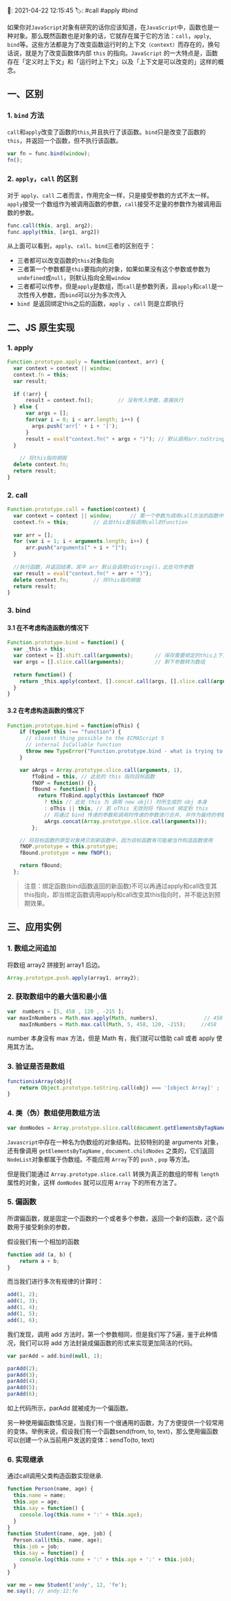 📆: 2021-04-22 12:15:45
🏷: #call #apply #bind

如果你对`JavaScript`对象有研究的话你应该知道，在`JavaScript`中，函数也是一种对象。那么既然函数也是对象的话，它就存在属于它的方法：`call`，`apply`, `bind`等。这些方法都是为了改变函数运行时的上下文`（context）`而存在的，换句话说，就是为了改变函数体内部 `this` 的指向。`JavaScript` 的一大特点是，函数存在「定义时上下文」和「运行时上下文」以及「上下文是可以改变的」这样的概念。

## 一、区别

### 1. `bind` 方法

`call`和`apply`改变了函数的`this`,并且执行了该函数。`bind`只是改变了函数的`this`，并返回一个函数，但不执行该函数。

```javascript
var fn = func.bind(window);
fn();
```

### 2. `apply`，`call` 的区别

对于 `apply`、`call` 二者而言，作用完全一样，只是接受参数的方式不太一样。`apply`接受一个数组作为被调用函数的参数，`call`接受不定量的参数作为被调用函数的参数。

```javascript
func.call(this, arg1, arg2);
func.apply(this, [arg1, arg2])
```

从上面可以看到，`apply`、`call`、`bind`三者的区别在于：

- 三者都可以改变函数的`this`对象指向
- 三者第一个参数都是`this`要指向的对象，如果如果没有这个参数或参数为`undefined`或`null`，则默认指向全局`window`
- 三者都可以传参，但是`apply`是数组，而`call`是参数列表，且`apply`和`call`是一次性传入参数，而`bind`可以分为多次传入
- `bind `是返回绑定this之后的函数，`apply `、`call` 则是立即执行 

## 二、JS 原生实现

### 1. apply

```javascript
Function.prototype.apply = function(context, arr) {
  var context = context || window;
  context.fn = this;
  var result;
  
  if (!arr) {
      result = context.fn();        // 没有传入参数，直接执行
  } else {
      var args = [];
      for(var i = 0; i < arr.length; i++) {
        args.push('arr[' + i + ']');
      }
      result = eval("context.fn(" + args + ")"); // 默认调用arr.toString()方法
  }
  
	// 将this指向销毁
  delete context.fn;
  return result;
}
```

### 2. call

```javascript
Function.prototype.call = function(context) {
  var context = context || window;      // 第一个参数为调用call方法的函数中的this指向
  context.fn = this;        // 此处this是指调用call的function
  
  var arr = [];
  for (var i = 1; i < arguments.length; i++) {
      arr.push("arguments[" + i + "]");
  }
  
  //执行函数，并返回结果，其中 arr 默认会调用toString()，此处可作参数
  var result = eval("context.fn(" + arr + ")");
  delete context.fn;        // 将this指向销毁
  return result;
}
```

### 3. bind

#### 3.1 在不考虑构造函数的情况下

```javascript
Function.prototype.bind = function() {
  var _this = this;
  var context = [].shift.call(arguments);       // 保存需要绑定的this上下文
  var args = [].slice.call(arguments);          // 剩下参数转为数组
  
  return function() {
    return _this.apply(context, [].concat.call(args, [].slice.call(arguments)));
  }
}
```

#### 3.2 在考虑构造函数的情况下

```javascript
Function.prototype.bind = function(oThis) {
    if (typeof this !== "function") {
      // closest thing possible to the ECMAScript 5
      // internal IsCallable function
      throw new TypeError("Function.prototype.bind - what is trying to be bound is not callable");
    }

    var aArgs = Array.prototype.slice.call(arguments, 1), 
        fToBind = this, // 此处的 this 指向目标函数
        fNOP = function() {},
        fBound = function() {
          return fToBind.apply(this instanceof fNOP
            ? this // 此处 this 为 调用 new obj() 时所生成的 obj 本身
            : oThis || this, // 若 oThis 无效则将 fBound 绑定到 this
            // 将通过 bind 传递的参数和调用时传递的参数进行合并, 并作为最终的参数传递
            aArgs.concat(Array.prototype.slice.call(arguments)));
        };

    // 将目标函数的原型对象拷贝到新函数中，因为目标函数有可能被当作构造函数使用
    fNOP.prototype = this.prototype;
    fBound.prototype = new fNOP();

    return fBound;
  };
```

> 注意：绑定函数(bind函数返回的新函数)不可以再通过apply和call改变其this指向，即当绑定函数调用apply和call改变其this指向时，并不能达到预期效果。


## 三、应用实例

### 1. 数组之间追加

将数组 array2 拼接到 array1 后边。

```javascript
Array.prototype.push.apply(array1, array2);
```

### 2. 获取数组中的最大值和最小值

```javascript
var  numbers = [5, 458 , 120 , -215 ]; 
var maxInNumbers = Math.max.apply(Math, numbers),               // 458
    maxInNumbers = Math.max.call(Math, 5, 458, 120, -215);     //458
```

number 本身没有 max 方法，但是 Math 有，我们就可以借助 call 或者 apply 使用其方法。

### 3. 验证是否是数组

```javascript
functionisArray(obj){ 
    return Object.prototype.toString.call(obj) === '[object Array]' ;
}
```

### 4. 类（伪）数组使用数组方法

```javascript
var domNodes = Array.prototype.slice.call(document.getElementsByTagName("*"));
```

`Javascript`中存在一种名为伪数组的对象结构。比较特别的是 arguments 对象，还有像调用 `getElementsByTagName` , `document.childNodes` 之类的，它们返回`NodeList`对象都属于伪数组。不能应用 `Array`下的 `push` , `pop` 等方法。

但是我们能通过 `Array.prototype.slice.call` 转换为真正的数组的带有 `length` 属性的对象，这样 `domNodes` 就可以应用 `Array` 下的所有方法了。

### 5. 偏函数

所谓偏函数，就是固定一个函数的一个或者多个参数，返回一个新的函数，这个函数用于接受剩余的参数，

假设我们有一个相加的函数

```javascript
function add (a, b) {
	return a + b;
}
```

而当我们进行多次有规律的计算时：

```javascript
add(1, 2);
add(1, 3);
add(1, 4);
add(1, 5);
add(1, 6);
```

我们发现，调用 add 方法时，第一个参数相同，但是我们写了5遍，鉴于此种情况，我们可以将 add 方法封装成偏函数的形式来实现更加简洁的代码。

```javascript
var parAdd = add.bind(null, 1);

parAdd(2);
parAdd(3);
parAdd(4);
parAdd(5);
parAdd(6);
```

如上代码所示，parAdd 就被成为一个偏函数。

另一种使用偏函数情况是，当我们有一个很通用的函数，为了方便提供一个较常用的变体。举例来说，假设我们有一个函数send(from, to, text)，那么使用偏函数可以创建一个从当前用户发送的变体：sendTo(to, text)

### 6. 实现继承

通过call调用父类构造函数实现继承.

```javascript
function Person(name, age) {
  this.name = name;
  this.age = age;
  this.say = function() {
    console.log(this.name + ':' + this.age);
  }
}
function Student(name, age, job) {
  Person.call(this, name, age);
  this.job = job;
  this.say = function() {
    console.log(this.name + ':' + this.age + ':' + this.job);
  }
}

var me = new Student('andy', 12, 'fe');
me.say(); // andy:12:fe
```
